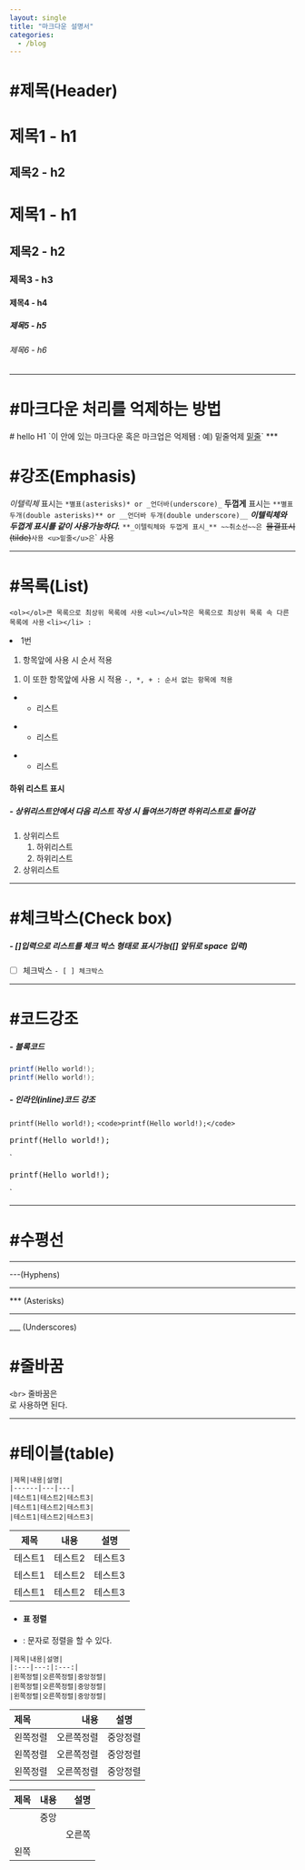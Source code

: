 ```yaml
---
layout: single
title: "마크다운 설명서"
categories:
  - /blog
---
```


#제목(Header)
======
제목1 - h1
================

제목2 - h2
----------------------

# 제목1 - h1
## 제목2 - h2
### 제목3 - h3
#### 제목4 - h4
##### 제목5 - h5
###### 제목6 - h6
-------


#마크다운 처리를 억제하는 방법
======
<MTMarkdownOptions output = 'raw'>
# hello H1
</MTMarkdownOptions>
`이 안에 있는 마크다운 혹은 마크업은 억제됌 : 예) 밑줄억제 <u>밑줄</u>`
***


#강조(Emphasis)
===============
*이텔릭체* 표시는 `*별표(asterisks)* or _언더바(underscore)_`
**두껍게** 표시는 `**별표 두개(double asterisks)** or __언더바 두개(double underscore)__`
**_이텔릭체와 두껍게 표시를 같이 사용가능하다._** `**_이텔릭체와 두껍게 표시_**
~~취소선~~은 `~~물결표시(tilde)~~` 사용
<u>밑줄</u>은 `<u></u>` 사용
***


#목록(List)
=====
`<ol></ol>큰 목록으로 최상위 목록에 사용`
`<ul></ul>작은 목록으로 최상위 목록 속 다른 목록에 사용`
`<li></li> : ` <li>1번</li>
1. 항목앞에 사용 시 순서 적용
1) 이 또한 항목앞에 사용 시 적용
`-, *, + : 순서 없는 항목에 적용` 
- - 리스트
* * 리스트
+ + 리스트

#### 하위 리스트 표시
##### - 상위리스트안에서 다음 리스트 작성 시 들여쓰기하면 하위리스트로 들어감
1. 상위리스트
	1. 하위리스트
	2. 하위리스트
2. 상위리스트
***


#체크박스(Check box)
=====
##### - []입력으로 리스트를 체크 박스 형태로 표시가능([] 앞뒤로 space 입력)

- [ ] 체크박스
`- [ ] 체크박스`
 ***


#코드강조 
====
##### - 블록코드 
```C#
printf(Hello world!);
printf(Hello world!);
```
##### - 인라인(inline)코드 강조
<code>printf(Hello world!);</code> `<code>printf(Hello world!);</code>`
<pre>printf(Hello world!);</pre> `<pre>printf(Hello world!);</pre>`
***



#수평선 
====
---
---(Hyphens)

***
*** (Asterisks)

___
___ (Underscores)



#줄바꿈
===
`<br>`
줄바꿈은 <br>로 사용하면 된다.
***



#테이블(table)
===
```
|제목|내용|설명|
|------|---|---|
|테스트1|테스트2|테스트3|
|테스트1|테스트2|테스트3|
|테스트1|테스트2|테스트3|
```
|제목|내용|설명|
|------|---|---|
|테스트1|테스트2|테스트3|
|테스트1|테스트2|테스트3|
|테스트1|테스트2|테스트3|

- #### **표 정렬**
-  : 문자로 정렬을 할 수 있다.
```
|제목|내용|설명|
|:---|---:|:---:|
|왼쪽정렬|오른쪽정렬|중앙정렬|
|왼쪽정렬|오른쪽정렬|중앙정렬|
|왼쪽정렬|오른쪽정렬|중앙정렬|
```
|제목|내용|설명|
|:---|---:|:---:|
|왼쪽정렬|오른쪽정렬|중앙정렬|
|왼쪽정렬|오른쪽정렬|중앙정렬|
|왼쪽정렬|오른쪽정렬|중앙정렬|


|제목|내용|설명|
|:---|:---:|---:|
||중앙||
|||오른쪽|
|왼쪽||
